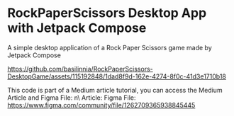 # RockPaperScissors Desktop App with Jetpack Compose 
A simple desktop application of a Rock Paper Scissors game made by Jetpack Compose 

https://github.com/basilinnia/RockPaperScissors-DesktopGame/assets/115192848/1dad8f9d-162e-4274-8f0c-41d3e1710b18

This code is part of a Medium article tutorial, you can access the Medium Article and Figma File: n\ 
Article:
Figma File: https://www.figma.com/community/file/1262709365938845445


